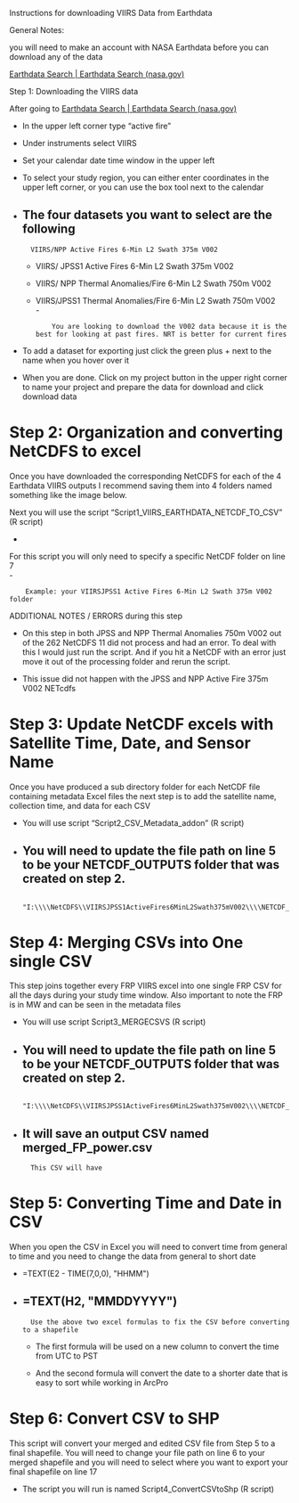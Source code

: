 Instructions for downloading VIIRS Data from Earthdata

General Notes:

you will need to make an account with NASA Earthdata before you can download any of the data

[Earthdata Search | Earthdata Search (nasa.gov)](https://search.earthdata.nasa.gov/search)

Step 1: Downloading the VIIRS data

After going to [Earthdata Search | Earthdata Search (nasa.gov)](https://search.earthdata.nasa.gov/search?fi=VIIRS)

-
    In the upper left corner type “active fire”  

- Under instruments select VIIRS  

- Set your calendar date time window in the upper left  

- To select your study region, you can either enter coordinates in the upper left corner, or you can use the box tool next to the calendar  

- The four datasets you want to select are the following  
    -

        VIIRS/NPP Active Fires 6-Min L2 Swath 375m V002  

  - VIIRS/ JPSS1 Active Fires 6-Min L2 Swath 375m V002  

  - VIIRS/ NPP Thermal Anomalies/Fire 6-Min L2 Swath 750m V002  

  - VIIRS/JPSS1 Thermal Anomalies/Fire 6-Min L2 Swath 750m V002  
        -

            You are looking to download the V002 data because it is the best for looking at past fires. NRT is better for current fires  

- To add a dataset for exporting just click the green plus + next to the name when you hover over it  

- When you are done. Click on my project button in the upper right corner to name your project and prepare the data for download and click download data  

# Step 2: Organization and converting NetCDFS to excel

Once you have downloaded the corresponding NetCDFS for each of the 4 Earthdata VIIRS outputs I recommend saving them into 4 folders named something like the image below.

Next you will use the script “Script1_VIIRS_EARTHDATA_NETCDF_TO_CSV” (R script)

-

For this script you will only need to specify a specific NetCDF folder on line 7  
    -

        Example: your VIIRSJPSS1 Active Fires 6-Min L2 Swath 375m V002 folder  

ADDITIONAL NOTES / ERRORS during this step

-
    On this step in both JPSS and NPP Thermal Anomalies 750m V002 out of the 262 NetCDFS 11 did not process and had an error. To deal with this I would just run the script. And if you hit a NetCDF with an error just move it out of the processing folder and rerun the script.  

- This issue did not happen with the JPSS and NPP Active Fire 375m V002 NETcdfs  

# Step 3: Update NetCDF excels with Satellite Time, Date, and Sensor Name

Once you have produced a sub directory folder for each NetCDF file containing metadata Excel files the next step is to add the satellite name, collection time, and data for each CSV

-
    You will use script “Script2_CSV_Metadata_addon” (R script)  

- You will need to update the file path on line 5 to be your NETCDF_OUTPUTS folder that was created on step 2.  
    -

        "I:\\\\NetCDFS\\VIIRSJPSS1ActiveFires6MinL2Swath375mV002\\\\NETCDF_OUTPUTS"  

# Step 4: Merging CSVs into One single CSV

This step joins together every FRP VIIRS excel into one single FRP CSV for all the days during your study time window. Also important to note the FRP is in MW and can be seen in the metadata files

-
    You will use script Script3_MERGECSVS (R script)  

- You will need to update the file path on line 5 to be your NETCDF_OUTPUTS folder that was created on step 2.  
    -

        "I:\\\\NetCDFS\\VIIRSJPSS1ActiveFires6MinL2Swath375mV002\\\\NETCDF_OUTPUTS"  

- It will save an output CSV named merged_FP_power.csv  
    -

        This CSV will have  

# Step 5: Converting Time and Date in CSV

When you open the CSV in Excel you will need to convert time from general to time and you need to change the data from general to short date

-
    \=TEXT(E2 - TIME(7,0,0), "HHMM")  

- \=TEXT(H2, "MMDDYYYY")  
    -

        Use the above two excel formulas to fix the CSV before converting to a shapefile  

  - The first formula will be used on a new column to convert the time from UTC to PST  

  - And the second formula will convert the date to a shorter date that is easy to sort while working in ArcPro  

# Step 6: Convert CSV to SHP

This script will convert your merged and edited CSV file from Step 5 to a final shapefile. You will need to change your file path on line 6 to your merged shapefile and you will need to select where you want to export your final shapefile on line 17

-
    The script you will run is named Script4_ConvertCSVtoShp (R script)  

<br/>
